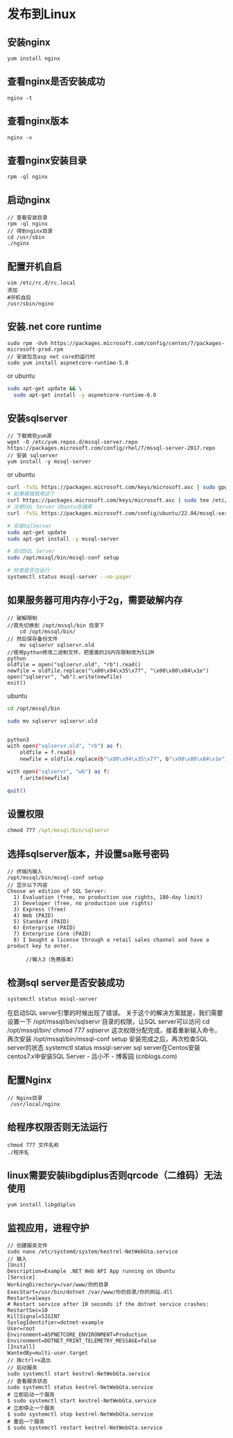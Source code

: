 # 发布到Linux

## 安装nginx
```CSHARP
yum install nginx
```

## 查看nginx是否安装成功
```CSHARP
nginx -t
```

## 查看nginx版本
```CSHARP
nginx -v
```

## 查看nginx安装目录
```CSHARP
rpm -ql nginx
```

## 启动nginx
```CSHARP
// 查看安装目录
rpm -ql nginx 
// 得到nginx目录
cd /usr/sbin
./nginx
```

## 配置开机自启
```CSHARP
vim /etc/rc.d/rc.local
添加
#开机自启
/usr/sbin/nginx
```

## 安装.net core runtime
```CSHARP
sudo rpm -Uvh https://packages.microsoft.com/config/centos/7/packages-microsoft-prod.rpm
// 安装包含asp net core的运行时
sudo yum install aspnetcore-runtime-5.0
```
or ubuntu
```sh
sudo apt-get update && \
  sudo apt-get install -y aspnetcore-runtime-6.0
```

## 安装sqlserver
```Csharp
// 下载微软yum源
wget -O /etc/yum.repos.d/mssql-server.repo https://packages.microsoft.com/config/rhel/7/mssql-server-2017.repo
// 安装 sqlserver
yum install -y mssql-server
```
or ubuntu
```sh
curl -fsSL https://packages.microsoft.com/keys/microsoft.asc | sudo gpg --dearmor -o /usr/share/keyrings/microsoft-prod.gpg
# 如果报错就用这个
curl https://packages.microsoft.com/keys/microsoft.asc | sudo tee /etc/apt/trusted.gpg.d/microsoft.asc
# 注册SQL Server Ubuntu存储库
curl -fsSL https://packages.microsoft.com/config/ubuntu/22.04/mssql-server-2022.list | sudo tee /etc/apt/sources.list.d/mssql-server-2022.list

# 安装SqlServer
sudo apt-get update
sudo apt-get install -y mssql-server

# 启动SQL Server
sudo /opt/mssql/bin/mssql-conf setup

# 检查是否在运行
systemctl status mssql-server --no-pager
```

## 如果服务器可用内存小于2g，需要破解内存
```Csharp
// 破解限制
//首先切换到 /opt/mssql/bin 目录下
	cd /opt/mssql/bin/
// 然后保存备份文件
    mv sqlservr sqlservr.old
//使用python修改二进制文件，把里面的2G内存限制改为512M
python 
oldfile = open("sqlservr.old", "rb").read()
newfile = oldfile.replace("\x00\x94\x35\x77", "\x00\x80\x84\x1e")
open("sqlservr", "wb").write(newfile)
exit()
```
ubuntu
```sh
cd /opt/mssql/bin

sudo mv sqlservr sqlservr.old


python3
with open("sqlservr.old", "rb") as f:
    oldfile = f.read()
    newfile = oldfile.replace(b"\x00\x94\x35\x77", b"\x00\x80\x84\x1e")

with open("sqlservr", "wb") as f:
    f.write(newfile)

quit()
```

## 设置权限
```cmd
chmod 777 /opt/mssql/bin/sqlservr
```


## 选择sqlserver版本，并设置sa账号密码
```Csharp
// 终端内输入
/opt/mssql/bin/mssql-conf setup
// 显示以下内容
Choose an edition of SQL Server:
  1) Evaluation (free, no production use rights, 180-day limit)
  2) Developer (free, no production use rights)
  3) Express (free)
  4) Web (PAID)
  5) Standard (PAID)
  6) Enterprise (PAID)
  7) Enterprise Core (PAID)
  8) I bought a license through a retail sales channel and have a product key to enter.
      
      //输入3（免费版本）
```
## 检测sql server是否安装成功
```Csharp
systemctl status mssql-server
```
 在启动SQL server引擎的时候出现了错误。
关于这个的解决方案就是，我们需要设置一下 /opt/mssql/bin/sqlservr 目录的权限，让SQL server可以访问
cd /opt/mssql/bin/
chmod 777 sqlservr
这次权限分配完成，接着重新输入命令，再次安装
/opt/mssql/bin/mssql-conf setup
安装完成之后，再次检查SQL server的状态
systemctl status mssql-server
sql server在Centos安装centos7.x中安装SQL Server - 吕小不 - 博客园 (cnblogs.com)
## 配置Nginx
```Csharp
// Nginx目录
 /usr/local/nginx
```
## 给程序权限否则无法运行
```Csharp
chmod 777 文件名称
./程序名
```
## linux需要安装libgdiplus否则qrcode（二维码）无法使用
```Csharp
yum install libgdiplus
```
## 监视应用，进程守护
```Csharp
// 创建服务文件
sudo nano /etc/systemd/system/kestrel-NetWebGta.service
// 输入
[Unit]
Description=Example .NET Web API App running on Ubuntu
[Service]
WorkingDirectory=/var/www/你的目录
ExecStart=/usr/bin/dotnet /var/www/你的目录/你的网站.dll
Restart=always
# Restart service after 10 seconds if the dotnet service crashes:
RestartSec=10
KillSignal=SIGINT
SyslogIdentifier=dotnet-example
User=root
Environment=ASPNETCORE_ENVIRONMENT=Production
Environment=DOTNET_PRINT_TELEMETRY_MESSAGE=false
[Install]
WantedBy=multi-user.target
// 按ctrl+x退出
// 启动服务
sudo systemctl start kestrel-NetWebGta.service
// 查看服务状态
sudo systemctl status kestrel-NetWebGta.service
# 立即启动一个服务
$ sudo systemctl start kestrel-NetWebGta.service
# 立即停止一个服务
$ sudo systemctl stop kestrel-NetWebGta.service
# 重启一个服务
$ sudo systemctl restart kestrel-NetWebGta.service
```